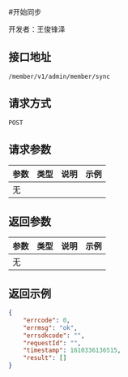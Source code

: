 #开始同步

开发者：王俊锋泽

## 接口地址
`/member/v1/admin/member/sync`

## 请求方式
  `POST`

## 请求参数

| 参数 | 类型 | 说明 | 示例 |
| ---- | ---- | ---- | ---- |
| 无   |      |      |      |


## 返回参数
| 参数 | 类型 | 说明 | 示例 |
| ---- | ---- | ---- | ---- |
| 无   |      |      |      |

## 返回示例


```json
{
    "errcode": 0,
    "errmsg": "ok",
    "errsdkcode": "",
    "requestId": "",
    "timestamp": 1610336136515,
    "result": []
}
```